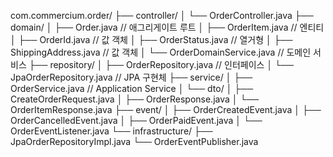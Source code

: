 com.commercium.order/
├── controller/
│   └── OrderController.java
├── domain/
│   ├── Order.java                 // 애그리게이트 루트
│   ├── OrderItem.java            // 엔티티
│   ├── OrderId.java              // 값 객체
│   ├── OrderStatus.java          // 열거형
│   ├── ShippingAddress.java      // 값 객체
│   └── OrderDomainService.java   // 도메인 서비스
├── repository/
│   ├── OrderRepository.java      // 인터페이스
│   └── JpaOrderRepository.java   // JPA 구현체
├── service/
│   ├── OrderService.java         // Application Service
│   └── dto/
│       ├── CreateOrderRequest.java
│       ├── OrderResponse.java
│       └── OrderItemResponse.java
├── event/
│   ├── OrderCreatedEvent.java
│   ├── OrderCancelledEvent.java
│   ├── OrderPaidEvent.java
│   └── OrderEventListener.java
└── infrastructure/
├── JpaOrderRepositoryImpl.java
└── OrderEventPublisher.java

